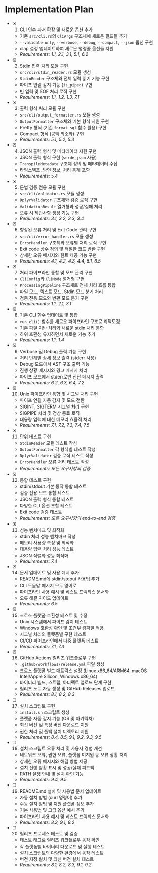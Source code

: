 # Implementation Plan

- [x] 1. CLI 인수 파서 확장 및 새로운 옵션 추가
  - 기존 `src/cli.rs`의 `CliArgs` 구조체에 새로운 필드들 추가
  - `--validate-only`, `--verbose`, `--debug`, `--compact`, `--json` 옵션 구현
  - clap 설정 업데이트하여 새로운 명령줄 옵션들 지원
  - _Requirements: 1.1, 2.1, 3.1, 5.1, 6.2_

- [x] 2. Stdin 입력 처리 모듈 구현
  - `src/cli/stdin_reader.rs` 모듈 생성
  - `StdinReader` 구조체와 전체 입력 읽기 기능 구현
  - 파이프 연결 감지 기능 (`is_piped`) 구현
  - 빈 입력 및 EOF 처리 로직 구현
  - _Requirements: 1.1, 1.2, 1.3, 7.1_

- [x] 3. 출력 형식 처리 모듈 구현
  - `src/cli/output_formatter.rs` 모듈 생성
  - `OutputFormatter` 구조체와 기본 형식 지원 구현
  - Pretty 형식 (기존 `format_sql` 함수 활용) 구현
  - Compact 형식 (공백 최소화) 구현
  - _Requirements: 5.1, 5.2, 5.3_

- [x] 4. JSON 출력 형식 및 메타데이터 지원 구현
  - JSON 출력 형식 구현 (`serde_json` 사용)
  - `TranspileMetadata` 구조체 정의 및 메타데이터 수집
  - 타임스탬프, 방언 정보, 처리 통계 포함
  - _Requirements: 5.4_

- [x] 5. 문법 검증 전용 모듈 구현
  - `src/cli/validator.rs` 모듈 생성
  - `DplyrValidator` 구조체와 검증 로직 구현
  - `ValidationResult` 열거형과 성공/실패 처리
  - 오류 시 제안사항 생성 기능 구현
  - _Requirements: 3.1, 3.2, 3.3, 3.4_

- [x] 6. 향상된 오류 처리 및 Exit Code 관리 구현
  - `src/cli/error_handler.rs` 모듈 생성
  - `ErrorHandler` 구조체와 오류별 처리 로직 구현
  - Exit code 상수 정의 및 적절한 코드 반환 구현
  - 상세한 오류 메시지와 힌트 제공 기능 구현
  - _Requirements: 4.1, 4.2, 4.3, 4.4, 6.1, 6.5_

- [x] 7. 처리 파이프라인 통합 및 모드 관리 구현
  - `CliConfig`와 `CliMode` 열거형 구현
  - `ProcessingPipeline` 구조체로 전체 처리 흐름 통합
  - 파일 모드, 텍스트 모드, Stdin 모드 분기 처리
  - 검증 전용 모드와 변환 모드 분기 구현
  - _Requirements: 1.1, 2.1, 3.1_

- [x] 8. 기존 CLI 함수 업데이트 및 통합
  - `run_cli()` 함수를 새로운 파이프라인 구조로 리팩토링
  - 기존 파일 기반 처리와 새로운 stdin 처리 통합
  - 하위 호환성 유지하면서 새로운 기능 추가
  - _Requirements: 1.1, 1.4_

- [x] 9. Verbose 및 Debug 출력 기능 구현
  - 처리 단계별 상세 정보 출력 (stderr 사용)
  - Debug 모드에서 AST 구조 출력 기능
  - 진행 상황 메시지와 경고 메시지 처리
  - 파이프 모드에서 stderr로만 진단 메시지 출력
  - _Requirements: 6.2, 6.3, 6.4, 7.2_

- [x] 10. Unix 파이프라인 통합 및 시그널 처리 구현
  - 파이프 연결 자동 감지 및 모드 전환
  - SIGINT, SIGTERM 시그널 처리 구현
  - SIGPIPE 처리 및 정상 종료 로직
  - 대용량 입력에 대한 메모리 효율적 처리
  - _Requirements: 7.1, 7.2, 7.3, 7.4, 7.5_

- [x] 11. 단위 테스트 구현
  - `StdinReader` 모듈 테스트 작성
  - `OutputFormatter` 각 형식별 테스트 작성
  - `DplyrValidator` 검증 로직 테스트 작성
  - `ErrorHandler` 오류 처리 테스트 작성
  - _Requirements: 모든 요구사항의 검증_

- [x] 12. 통합 테스트 구현
  - stdin/stdout 기본 동작 통합 테스트
  - 검증 전용 모드 통합 테스트
  - JSON 출력 형식 통합 테스트
  - 다양한 CLI 옵션 조합 테스트
  - Exit code 검증 테스트
  - _Requirements: 모든 요구사항의 end-to-end 검증_

- [x] 13. 성능 벤치마크 및 최적화
  - stdin 처리 성능 벤치마크 작성
  - 메모리 사용량 측정 및 최적화
  - 대용량 입력 처리 성능 테스트
  - JSON 직렬화 성능 최적화
  - _Requirements: 7.4_

- [x] 14. 문서 업데이트 및 사용 예시 추가
  - README.md에 stdin/stdout 사용법 추가
  - CLI 도움말 메시지 모두 영어로
  - 파이프라인 사용 예시 및 베스트 프랙티스 문서화
  - 오류 해결 가이드 업데이트
  - _Requirements: 6.5_

- [x] 15. 크로스 플랫폼 호환성 테스트 및 수정
  - Unix 시스템에서 파이프 감지 테스트
  - Windows 호환성 확인 및 조건부 컴파일 적용
  - 시그널 처리의 플랫폼별 구현 테스트
  - CI/CD 파이프라인에서 다중 플랫폼 테스트
  - _Requirements: 7.1, 7.3_

- [x] 16. GitHub Actions 릴리즈 워크플로우 구현
  - `.github/workflows/release.yml` 파일 생성
  - 크로스 플랫폼 빌드 매트릭스 설정 (Linux x86_64/ARM64, macOS Intel/Apple Silicon, Windows x86_64)
  - 바이너리 빌드, 스트립, 아티팩트 업로드 단계 구현
  - 릴리즈 노트 자동 생성 및 GitHub Releases 업로드
  - _Requirements: 8.1, 8.2, 8.3_

- [ ] 17. 설치 스크립트 구현
  - `install.sh` 스크립트 생성
  - 플랫폼 자동 감지 기능 (OS 및 아키텍처)
  - 최신 버전 및 특정 버전 다운로드 지원
  - 권한 처리 및 폴백 설치 디렉토리 지원
  - _Requirements: 8.4, 8.5, 9.1, 9.2, 9.3, 9.5_

- [ ] 18. 설치 스크립트 오류 처리 및 사용자 경험 개선
  - 네트워크 오류, 권한 오류, 플랫폼 미지원 등 오류 상황 처리
  - 상세한 오류 메시지와 해결 방법 제공
  - 설치 진행 상황 표시 및 성공/실패 피드백
  - PATH 설정 안내 및 설치 확인 기능
  - _Requirements: 9.4, 9.5_

- [ ] 19. README.md 설치 및 사용법 문서 업데이트
  - 자동 설치 방법 (curl 명령어) 추가
  - 수동 설치 방법 및 지원 플랫폼 정보 추가
  - 기본 사용법 및 고급 옵션 예시 추가
  - 파이프라인 사용 예시 및 베스트 프랙티스 문서화
  - _Requirements: 8.3, 9.1, 9.2_

- [ ] 20. 릴리즈 프로세스 테스트 및 검증
  - 테스트 태그로 릴리즈 워크플로우 동작 확인
  - 각 플랫폼별 바이너리 다운로드 및 실행 테스트
  - 설치 스크립트의 다양한 환경에서 동작 테스트
  - 버전 지정 설치 및 최신 버전 설치 테스트
  - _Requirements: 8.1, 8.2, 8.3, 9.1, 9.2_